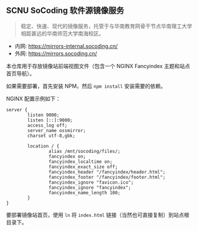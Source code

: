 ## SCNU SoCoding 软件源镜像服务

> 稳定、快速、现代的镜像服务，托管于与华南教育网骨干节点华南理工大学相距甚远的华南师范大学南海校区。

- 内网: https://mirrors-internal.socoding.cn/
- 外网: https://mirrors.socoding.cn/

本仓库用于存放镜像站前端视图文件（包含一个 NGINX Fancyindex 主题和站点首页导航）。

如果需要部署，首先安装 NPM，然后 `npm install` 安装需要的依赖。

NGINX 配置示例如下：

```                                                                           
server {
        listen 9000;
        listen [::]:9000;
        access_log off;
        server_name ossmirror;
        charset utf-8,gbk;

        location / {
                alias /mnt/socoding/files/;
                fancyindex on;
                fancyindex_localtime on;
                fancyindex_exact_size off;
                fancyindex_header "/fancyindex/header.html";
                fancyindex_footer "/fancyindex/footer.html";
                fancyindex_ignore "favicon.ico";
                fancyindex_ignore "fancyindex";
                fancyindex_name_length 100;
        }
}
```

要部署镜像站首页，使用 `ln` 将 `index.html` 链接（当然也可直接复制）到站点根目录下。
